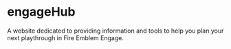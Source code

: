 # engageHub
A website dedicated to providing information and tools to help you plan your next playthrough in Fire Emblem Engage. 
